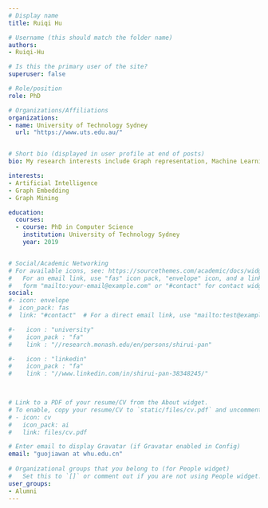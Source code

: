 ```yaml
---
# Display name
title: Ruiqi Hu

# Username (this should match the folder name)
authors:
- Ruiqi-Hu

# Is this the primary user of the site?
superuser: false

# Role/position
role: PhD

# Organizations/Affiliations
organizations:
- name: University of Technology Sydney
  url: "https://www.uts.edu.au/"


# Short bio (displayed in user profile at end of posts)
bio: My research interests include Graph representation, Machine Learning, Graph Neural Networks.

interests:
- Artificial Intelligence
- Graph Embedding
- Graph Mining

education:
  courses:
  - course: PhD in Computer Science
    institution: University of Technology Sydney
    year: 2019


# Social/Academic Networking
# For available icons, see: https://sourcethemes.com/academic/docs/widgets/#icons
#   For an email link, use "fas" icon pack, "envelope" icon, and a link in the
#   form "mailto:your-email@example.com" or "#contact" for contact widget.
social:
#- icon: envelope
#  icon_pack: fas
#  link: "#contact"  # For a direct email link, use "mailto:test@example.org".

#-   icon : "university"
#    icon_pack : "fa"
#    link : "//research.monash.edu/en/persons/shirui-pan"

#-   icon : "linkedin"
#    icon_pack : "fa"
#    link : "//www.linkedin.com/in/shirui-pan-38348245/"
    


# Link to a PDF of your resume/CV from the About widget.
# To enable, copy your resume/CV to `static/files/cv.pdf` and uncomment the lines below.  
# - icon: cv
#   icon_pack: ai
#   link: files/cv.pdf

# Enter email to display Gravatar (if Gravatar enabled in Config)
email: "guojiawan at whu.edu.cn"
  
# Organizational groups that you belong to (for People widget)
#   Set this to `[]` or comment out if you are not using People widget.  
user_groups:
- Alumni
---
```

